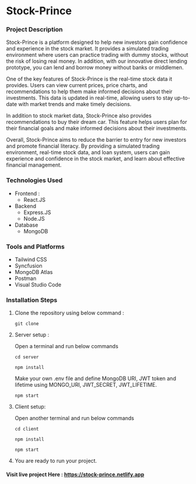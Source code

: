 # Stock-Prince


### Project Description
Stock-Prince is a platform designed to help new investors gain confidence and experience in the stock market. It provides a simulated trading environment where users can practice trading with dummy stocks, without the risk of losing real money. In addition, with our innovative direct lending prototype, you can lend and borrow money without banks or middlemen.

One of the key features of Stock-Prince is the real-time stock data it provides. Users can view current prices, price charts, and recommendations to help them make informed decisions about their investments. This data is updated in real-time, allowing users to stay up-to-date with market trends and make timely decisions.

In addition to stock market data, Stock-Prince also provides recommendations to buy their dream car. This feature helps users plan for their financial goals and make informed decisions about their investments.

Overall, Stock-Prince aims to reduce the barrier to entry for new investors and promote financial literacy. By providing a simulated trading environment, real-time stock data, and loan system, users can gain experience and confidence in the stock market, and learn about effective financial management.

### Technologies Used
- Frontend :
  - React.JS
- Backend
  - Express.JS
  - Node.JS
- Database
  - MongoDB

### Tools and Platforms
- Tailwind CSS
- Syncfusion
- MongoDB Atlas
- Postman
- Visual Studio Code

### Installation Steps
1. Clone the repository using below command :
 
   `git clone `
   
2. Server setup :
   
   Open a terminal and run below commands 

   `cd server`
   
   `npm install`
   
   Make your own .env file and define MongoDB URI, JWT token and lifetime using MONGO_URI, JWT_SECRET, JWT_LIFETIME. 
   
   `npm start`
   
3. Client setup: 

    Open another terminal and run below commands 
    
    `cd client`
    
    `npm install`
    
    `npm start`
    
4. You are ready to run your project.

#### Visit live project Here : https://stock-prince.netlify.app

